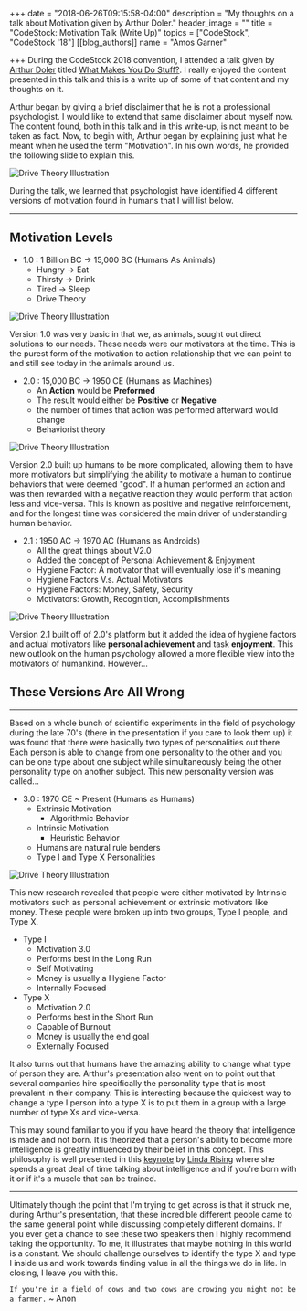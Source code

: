 +++
date = "2018-06-26T09:15:58-04:00"
description = "My thoughts on a talk about Motivation given by Arthur Doler."
header_image = ""
title = "CodeStock: Motivation Talk (Write Up)"
topics = ["CodeStock", "CodeStock '18"]
[[blog_authors]]
name = "Amos Garner"

+++
During the CodeStock 2018 convention, I attended a talk given by [Arthur Doler](https://arthurdoler.com/) titled [What Makes You Do Stuff?](https://www.slideshare.net/arthurdoler/what-makes-you-do-stuff-the-psychology-of-motivation-codestock-2018-94464280). I really enjoyed the content presented in this talk and this is a write up of some of that content and my thoughts on it.

Arthur began by giving a brief disclaimer that he is not a professional psychologist. I would like to extend that same disclaimer about myself now.    The content found, both in this talk and in this write-up, is not meant to be taken as fact. Now, to begin with, Arthur began by explaining just what he meant when he used the term "Motivation". In his own words, he provided the following slide to explain this.

<img class="ui large centered image" alt="Drive Theory Illustration" src="/resources/blog/CodeStock-Motivation-Talk/Motivation_SS_1.png" />

During the talk, we learned that psychologist have identified 4 different versions of motivation found in humans that I will list below.

***

## Motivation Levels

* 1.0 : 1 Billion BC -> 15,000 BC (Humans As Animals)
  * Hungry -> Eat
  * Thirsty -> Drink
  * Tired -> Sleep
  * Drive Theory

<img class="ui large centered image" alt="Drive Theory Illustration" src="/resources/blog/CodeStock-Motivation-Talk/Drive_Theory.png" />

Version 1.0 was very basic in that we, as animals, sought out direct solutions to our needs. These needs were our motivators at the time. This is the purest form of the motivation to action relationship that we can point to and still see today in the animals around us.

* 2.0 : 15,000 BC -> 1950 CE (Humans as Machines)
  * An **Action** would be **Preformed**
  * The result would either be **Positive** or **Negative**
  * the number of times that action was performed afterward would change
  * Behaviorist theory

<img class="ui large centered image" alt="Drive Theory Illustration" src="/resources/blog/CodeStock-Motivation-Talk/Behaviorist_Theory.png" />

Version 2.0 built up humans to be more complicated, allowing them to have more motivators but simplifying the ability to motivate a human to continue behaviors that were deemed "good". If a human performed an action and was then rewarded with a negative reaction they would perform that action less and vice-versa. This is known as positive and negative reinforcement, and for the longest time was considered the main driver of understanding human behavior.

* 2.1 : 1950 AC -> 1970 AC (Humans as Androids)
  * All the great things about V2.0
  * Added the concept of Personal Achievement & Enjoyment
  * Hygiene Factor: A motivator that will eventually lose it's meaning
  * Hygiene Factors V.s. Actual Motivators
  * Hygiene Factors: Money, Safety, Security
  * Motivators: Growth, Recognition, Accomplishments

<img class="ui large centered image" alt="Drive Theory Illustration" src="/resources/blog/CodeStock-Motivation-Talk/2.1.png" />

Version 2.1 built off of 2.0's platform but it added the idea of hygiene factors and actual motivators like **personal achievement** and task **enjoyment**. This new outlook on the human psychology allowed a more flexible view into the motivators of humankind. However...

## These Versions Are All Wrong

***

Based on a whole bunch of scientific experiments in the field of psychology during the late 70's (there in the presentation if you care to look them up) it was found that there were basically two types of personalities out there. Each person is able to change from one personality to the other and you can be one type about one subject while simultaneously being the other personality type on another subject. This new personality version was called...

* 3.0 : 1970 CE \~ Present (Humans as Humans)
  * Extrinsic Motivation
    * Algorithmic Behavior
  * Intrinsic Motivation
    * Heuristic Behavior
  * Humans are natural rule benders
  * Type I and Type X Personalities

<img class="ui large centered image" alt="Drive Theory Illustration" src="/resources/blog/CodeStock-Motivation-Talk/3.0.png" />

This new research revealed that people were either motivated by Intrinsic motivators such as personal achievement or extrinsic motivators like money. These people were broken up into two groups, Type I people, and Type X.

* Type I
  * Motivation 3.0
  * Performs best in the Long Run
  * Self Motivating
  * Money is usually a Hygiene Factor
  * Internally Focused
* Type X
  * Motivation 2.0
  * Performs best in the Short Run
  * Capable of Burnout
  * Money is usually the end goal
  * Externally Focused

It also turns out that humans have the amazing ability to change what type of person they are. Arthur's presentation also went on to point out that several companies hire specifically the personality type that is most prevalent in their company. This is interesting because the quickest way to change a type I person into a type X is to put them in a group with a large number of type Xs and vice-versa.

This may sound familiar to you if you have heard the theory that intelligence is made and not born. It is theorized that a person's ability to become more intelligence is greatly influenced by their belief in this concept. This philosophy is well presented in this [keynote](https://www.youtube.com/watch?v=W47rcJowx7k) by [Linda Rising](https://en.wikipedia.org/wiki/Linda_Rising) where she spends a great deal of time talking about intelligence and if you're born with it or if it's a muscle that can be trained.

***

Ultimately though the point that I'm trying to get across is that it struck me, during Arthur's presentation, that these incredible different people came to the same general point while discussing completely different domains. If you ever get a chance to see these two speakers then I highly recommend taking the opportunity. To me, it illustrates that maybe nothing in this world is a constant. We should challenge ourselves to identify the type X and type I inside us and work towards finding value in all the things we do in life. In closing, I leave you with this.

`If you're in a field of cows and two cows are crowing you might not be a farmer.` \~ Anon